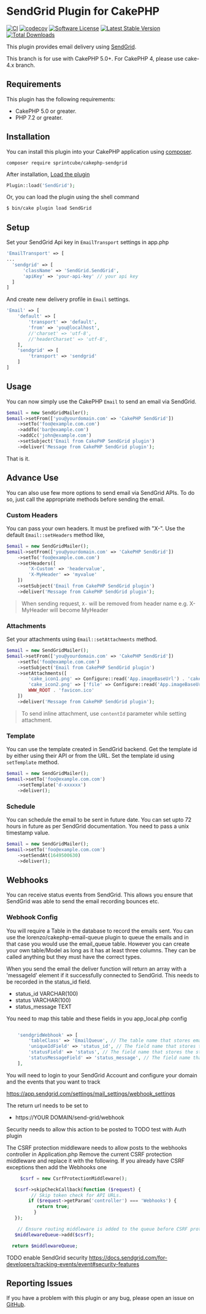 # SendGrid Plugin for CakePHP

[![CI](https://github.com/sprintcube/cakephp-sendgrid/workflows/CI/badge.svg?branch=master)](https://github.com/sprintcube/cakephp-sendgrid/actions)
[![codecov](https://codecov.io/gh/sprintcube/cakephp-sendgrid/branch/master/graph/badge.svg)](https://codecov.io/gh/sprintcube/cakephp-sendgrid)
[![Software License](https://img.shields.io/badge/license-MIT-brightgreen.svg?style=flat-square)](LICENSE)
[![Latest Stable Version](https://poser.pugx.org/sprintcube/cakephp-sendgrid/v/stable)](https://packagist.org/packages/sprintcube/cakephp-sendgrid)
[![Total Downloads](https://poser.pugx.org/sprintcube/cakephp-sendgrid/downloads)](https://packagist.org/packages/sprintcube/cakephp-sendgrid)

This plugin provides email delivery using [SendGrid](https://sendgrid.com/).

This branch is for use with CakePHP 5.0+. For CakePHP 4, please use cake-4.x branch.

## Requirements

This plugin has the following requirements:

* CakePHP 5.0 or greater.
* PHP 7.2 or greater.

## Installation

You can install this plugin into your CakePHP application using [composer](http://getcomposer.org).

```
composer require sprintcube/cakephp-sendgrid
```

After installation, [Load the plugin](http://book.cakephp.org/3.0/en/plugins.html#loading-a-plugin)
```php
Plugin::load('SendGrid');
```
Or, you can load the plugin using the shell command
```sh
$ bin/cake plugin load SendGrid
```

## Setup

Set your SendGrid Api key in `EmailTransport` settings in app.php

```php
'EmailTransport' => [
...
  'sendgrid' => [
      'className' => 'SendGrid.SendGrid',
      'apiKey' => 'your-api-key' // your api key
  ]
]
```
And create new delivery profile in `Email` settings.

```php
'Email' => [
    'default' => [
        'transport' => 'default',
        'from' => 'you@localhost',
        //'charset' => 'utf-8',
        //'headerCharset' => 'utf-8',
    ],
    'sendgrid' => [
        'transport' => 'sendgrid'
    ]
]
```

## Usage

You can now simply use the CakePHP `Email` to send an email via SendGrid.

```php
$email = new SendGridMailer();
$email->setFrom(['you@yourdomain.com' => 'CakePHP SendGrid'])
    ->setTo('foo@example.com.com')
    ->addTo('bar@example.com')
    ->addCc('john@example.com')
    ->setSubject('Email from CakePHP SendGrid plugin')
    ->deliver('Message from CakePHP SendGrid plugin');
```

That is it.

## Advance Use
You can also use few more options to send email via SendGrid APIs. To do so, just call the appropriate methods before sending the email.

### Custom Headers
You can pass your own headers. It must be prefixed with "X-". Use the default `Email::setHeaders` method like,

```php
$email = new SendGridMailer();
$email->setFrom(['you@yourdomain.com' => 'CakePHP SendGrid'])
    ->setTo('foo@example.com.com')
    ->setHeaders([
        'X-Custom' => 'headervalue',
        'X-MyHeader' => 'myvalue'
    ])
    ->setSubject('Email from CakePHP SendGrid plugin')
    ->deliver('Message from CakePHP SendGrid plugin');
```

> When sending request, `X-` will be removed from header name e.g. X-MyHeader will become MyHeader

### Attachments
Set your attachments using `Email::setAttachments` method.

```php
$email = new SendGridMailer();
$email->setFrom(['you@yourdomain.com' => 'CakePHP SendGrid'])
    ->setTo('foo@example.com.com')
    ->setSubject('Email from CakePHP SendGrid plugin')
    ->setAttachments([
        'cake_icon1.png' => Configure::read('App.imageBaseUrl') . 'cake.icon.png',
        'cake_icon2.png' => ['file' => Configure::read('App.imageBaseUrl') . 'cake.icon.png'],
        WWW_ROOT . 'favicon.ico'
    ])
    ->deliver('Message from CakePHP SendGrid plugin');
```

> To send inline attachment, use `contentId` parameter while setting attachment.

### Template
You can use the template created in SendGrid backend. Get the template id by either using their API or from the URL.
Set the template id using `setTemplate` method.

```php
$email = new SendGridMailer();
$email->setTo('foo@example.com.com')
    ->setTemplate('d-xxxxxx')
    ->deliver();
```

### Schedule
You can schedule the email to be sent in future date. You can set upto 72 hours in future as per SendGrid documentation. You need to pass a unix timestamp value.

```php
$email = new SendGridMailer();
$email->setTo('foo@example.com.com')
    ->setSendAt(1649500630)
    ->deliver();
```
## Webhooks
You can receive status events from SendGrid. This allows you ensure that SendGrid was able to send the email recording bounces etc. 

### Webhook Config
You will require a Table in the database to record the emails sent. You can use the lorenzo/cakephp-email-queue plugin to queue the emails and in that case you would 
use the email_queue table. However you can create your own table/Model as long as it has at least three columns. They can be called anything but they must have the correct types.

When you send the email the deliver function will return an array with a 'messageId' element if it successfully connected to SendGrid. This needs to be recorded in the status_id field.

* status_id VARCHAR(100)
* status VARCHAR(100)
* status_message TEXT

You need to map this table and these fields in you app_local.php config

```php

    'sendgridWebhook' => [
        'tableClass' => 'EmailQueue', // The table name that stores email data
        'uniqueIdField' => 'status_id', // The field name that stores the unique message ID VARCHAR(100)
        'statusField' => 'status', // The field name that stores the status of the email status VARCHAR(100)
        'statusMessageField' => 'status_message', // The field name that stores the status messages TEXT
    ],

```

You will need to login to your SendGrid Account and configure your domain and the events that you want to track

 https://app.sendgrid.com/settings/mail_settings/webhook_settings

The return url needs to be set to 
* https://YOUR DOMAIN/send-grid/webhook

Security needs to allow this action to be posted to TODO test with Auth plugin

The CSRF protection middleware needs to allow posts to the webhooks controller in Application.php
Remove the current CSRF protection middleware and replace it with the following. If you already have CSRF exceptions then add the Webhooks one
  
  ```php
       $csrf = new CsrfProtectionMiddleware();

     $csrf->skipCheckCallback(function ($request) {
           // Skip token check for API URLs.
          if ($request->getParam('controller') === 'Webhooks') {
             return true;
            }
     });
 
      // Ensure routing middleware is added to the queue before CSRF protection middleware.
     $middlewareQueue->add($csrf);
 
    return $middlewareQueue;
  
  ```

TODO enable SendGrid security 
  https://docs.sendgrid.com/for-developers/tracking-events/event#security-features
  


## Reporting Issues

If you have a problem with this plugin or any bug, please open an issue on [GitHub](https://github.com/sprintcube/cakephp-sendgrid/issues).
